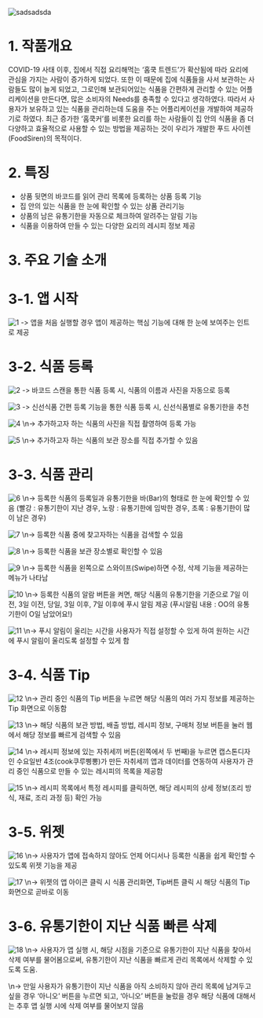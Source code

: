 ![sadsadsda](https://user-images.githubusercontent.com/52379503/128649031-fc7b45db-cc3d-4264-b70a-1f0306f5c6c7.PNG)


# 1. 작품개요

 COVID-19 사태 이후, 집에서 직접 요리해먹는 ‘홈쿡 트렌드’가 확산됨에 따라 요리에 관심을 가지는 사람이 증가하게 되었다. 또한 이 때문에 집에 식품들을 사서 보관하는 사람들도 많이 늘게 되었고, 그로인해 보관되어있는 식품을 간편하게 관리할 수 있는 어플리케이션을 만든다면, 많은 소비자의 Needs를 충족할 수 있다고 생각하였다. 따라서 사용자가 보유하고 있는 식품을 관리하는데 도움을 주는 어플리케이션을 개발하여 제공하기로 하였다. 최근 증가한 ‘홈쿡커’를 비롯한 요리를 하는 사람들이 집 안의 식품을 좀 더 다양하고 효율적으로 사용할 수 있는 방법을 제공하는 것이 우리가 개발한 푸드 사이렌(FoodSiren)의 목적이다.
 
 
 # 2. 특징

- 상품 뒷면의 바코드를 읽어 관리 목록에 등록하는 상품 등록 기능
- 집 안의 있는 식품을 한 눈에 확인할 수 있는 상품 관리기능
- 상품의 남은 유통기한을 자동으로 체크하여 알려주는 알림 기능
- 식품을 이용하여 만들 수 있는 다양한 요리의 레시피 정보 제공


# 3. 주요 기술 소개

# 3-1. 앱 시작
![1](https://user-images.githubusercontent.com/52379503/128649754-22dcb476-260b-419e-86c5-07e5d4c4257d.png)
\-> 앱을 처음 실행할 경우 앱이 제공하는 핵심 기능에 대해 한 눈에 보여주는 인트로 제공

# 3-2. 식품 등록
![2](https://user-images.githubusercontent.com/52379503/128649759-39971ff1-7c4f-49f1-8016-f61633aac612.png)
\-> 바코드 스캔을 통한 식품 등록 시, 식품의 이름과 사진을 자동으로 등록

![3](https://user-images.githubusercontent.com/52379503/128649762-c7b501ce-f17d-47fa-823d-2448d3a7a436.png)
\-> 신선식품 간편 등록 기능을 통한 식품 등록 시, 신선식품별로 유통기한을 추천

![4](https://user-images.githubusercontent.com/52379503/128649763-af726c9c-5ec8-4066-9b9a-53b892be25dd.png)
\n-> 추가하고자 하는 식품의 사진을 직접 촬영하여 등록 가능

![5](https://user-images.githubusercontent.com/52379503/128649764-6fb2f66c-6351-4712-a081-8b00d483facd.png)
\n-> 추가하고자 하는 식품의 보관 장소를 직접 추가할 수 있음

# 3-3. 식품 관리
![6](https://user-images.githubusercontent.com/52379503/128649766-0eda8420-fe54-4eac-ba55-778fef92e76e.png)
\n-> 등록한 식품의 등록일과 유통기한을 바(Bar)의 형태로 한 눈에 확인할 수 있음
(빨강 : 유통기한이 지난 경우, 노랑 : 유통기한에 임박한 경우, 초록 : 유통기한이 많이 남은 경우)

![7](https://user-images.githubusercontent.com/52379503/128649769-a96efdd5-d39d-4e1a-8fc0-572db661f5d5.png)
\n-> 등록한 식품 중에 찾고자하는 식품을 검색할 수 있음

![8](https://user-images.githubusercontent.com/52379503/128649771-5cc9f3f5-b42b-4532-b467-48155416aa21.png)
\n-> 등록한 식품을 보관 장소별로 확인할 수 있음

![9](https://user-images.githubusercontent.com/52379503/128649773-864e096c-5136-4b80-8a6a-377bfbda9040.png)
\n-> 등록한 식품을 왼쪽으로 스와이프(Swipe)하면 수정, 삭제 기능을 제공하는 메뉴가 나타남

![10](https://user-images.githubusercontent.com/52379503/128649774-05b43e05-5990-4608-8ba5-fa11f4756cda.png)
\n-> 등록한 식품의 알람 버튼을 켜면, 해당 식품의 유통기한을 기준으로 7일 이전, 3일 이전, 당일, 3일 이후, 7일 이후에 푸시 알림 제공
(푸시알림 내용 : OO의 유통기한이 O일 남았어요!)

![11](https://user-images.githubusercontent.com/52379503/128649775-0c9d4fd2-d804-4bc9-af78-4780aacefedb.png)
\n-> 푸시 알림이 울리는 시간을 사용자가 직접 설정할 수 있게 하여 원하는 시간에 푸시 알림이 울리도록 설정할 수 있게 함

# 3-4. 식품 Tip
![12](https://user-images.githubusercontent.com/52379503/128649779-3111fdeb-e3f4-436a-8204-f916c3d7e371.png)
\n-> 관리 중인 식품의 Tip 버튼을 누르면 해당 식품의 여러 가지 정보를 제공하는 Tip 화면으로 이동함

![13](https://user-images.githubusercontent.com/52379503/128649781-5f5e3593-35c1-4bff-99f3-f71926594023.png)
\n-> 해당 식품의 보관 방법, 배출 방법, 레시피 정보, 구매처 정보 버튼을 눌러 웹에서 해당 정보를 빠르게 검색할 수 있음

![14](https://user-images.githubusercontent.com/52379503/128649783-fbcf26a3-5d95-4ac1-b09b-477861491f16.png)
\n-> 레시피 정보에 있는 자취세끼 버튼(왼쪽에서 두 번째)을 누르면 캡스톤디자인 수요일반 4조(cook쿠루삥뽕)가 만든 자취세끼 앱과 데이터를 연동하여 사용자가 관리 중인 식품으로 만들 수 있는 레시피의 목록을 제공함

![15](https://user-images.githubusercontent.com/52379503/128649785-ca41acfe-517d-44be-b320-e9d830bae755.png)
\n-> 레시피 목록에서 특정 레시피를 클릭하면, 해당 레시피의 상세 정보(조리 방식, 재료, 조리 과정 등) 확인 가능

# 3-5. 위젯
![16](https://user-images.githubusercontent.com/52379503/128649787-1236679a-6665-4642-8755-c163bdbc5df6.png)
\n-> 사용자가 앱에 접속하지 않아도 언제 어디서나 등록한 식품을 쉽게 확인할 수 있도록 위젯 기능을 제공

![17](https://user-images.githubusercontent.com/52379503/128649790-b8a5e921-6613-4742-b7ff-3b109124eb95.png)
\n-> 위젯의 앱 아이콘 클릭 시 식품 관리화면, Tip버튼 클릭 시 해당 식품의 Tip화면으로 곧바로 이동

# 3-6. 유통기한이 지난 식품 빠른 삭제
![18](https://user-images.githubusercontent.com/52379503/128649794-256d6a5f-d88a-4643-a52c-69f7a903cdd0.png)
\n-> 사용자가 앱 실행 시, 해당 시점을 기준으로 유통기한이 지난 식품을 찾아서 삭제 여부를 물어봄으로써, 유통기한이 지난 식품을 빠르게 관리 목록에서 삭제할 수 있도록 도움.

\n-> 만일 사용자가 유통기한이 지난 식품을 아직 소비하지 않아 관리 목록에 남겨두고 싶을 경우 ‘아니오’ 버튼을 누르면 되고, ‘아니오’ 버튼을 눌렀을 경우 해당 식품에 대해서는 추후 앱 실행 시에 삭제 여부를 물어보지 않음
